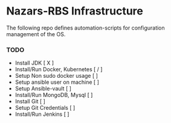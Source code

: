 # Nazars-RBS Infrastructure  
The following repo defines automation-scripts for configuration management of the OS.

### TODO  
- Install JDK                       [ X ]  
- Install/Run Docker, Kubernetes    [ / ]
- Setup Non sudo docker usage       [   ]
- Setup ansible user on machine     [   ]
- Setup Ansible-vault               [   ]
- Install/Run MongoDB, Mysql        [   ]  
- Install Git                       [   ]  
- Setup Git Credentials             [   ]  
- Install/Run Jenkins               [   ]  